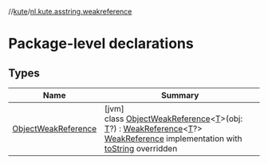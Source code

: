 //[kute](../../index.md)/[nl.kute.asstring.weakreference](index.md)

# Package-level declarations

## Types

| Name | Summary |
|---|---|
| [ObjectWeakReference](-object-weak-reference/index.md) | [jvm]<br>class [ObjectWeakReference](-object-weak-reference/index.md)&lt;[T](-object-weak-reference/index.md)&gt;(obj: [T](-object-weak-reference/index.md)?) : [WeakReference](https://docs.oracle.com/javase/8/docs/api/java/lang/ref/WeakReference.html)&lt;[T](-object-weak-reference/index.md)?&gt; <br>[WeakReference](https://docs.oracle.com/javase/8/docs/api/java/lang/ref/WeakReference.html) implementation with [toString](-object-weak-reference/to-string.md) overridden |
